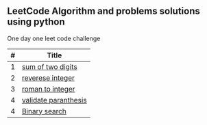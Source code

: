 ## LeetCode Algorithm and problems solutions using python

One day one leet code challenge


| # | Title |
|---| ----- |
|1|[ sum of two digits]( https://github.com/binaythapamagar/leet/blob/master/sumoftwodigits.py)
|2|[ reverese integer]( https://github.com/binaythapamagar/leet/blob/master/reverseinteger.py)
|3|[ roman to integer]( https://github.com/binaythapamagar/leet/blob/master/romantointeger.py)
|4|[ validate paranthesis]( https://github.com/binaythapamagar/leet/blob/master/validparanthesis.py)
|4|[ Binary search]( https://github.com/binaythapamagar/leet/blob/master/binarysearch.py)